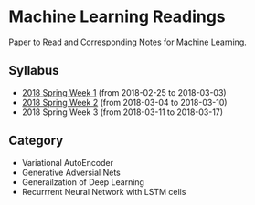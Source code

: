 # Machine Learning Readings
Paper to Read and Corresponding Notes for Machine Learning.

## Syllabus

- [2018 Spring Week 1](content/2018-fall-week1/README.md) (from 2018-02-25 to 2018-03-03)
- [2018 Spring Week 2](content/2018-fall-week2/README.md) (from 2018-03-04 to 2018-03-10)
- 2018 Spring Week 3 (from 2018-03-11 to 2018-03-17)

## Category

- Variational AutoEncoder
- Generative Adversial Nets
- Generailzation of Deep Learning
- Recurrrent Neural Network with LSTM cells
